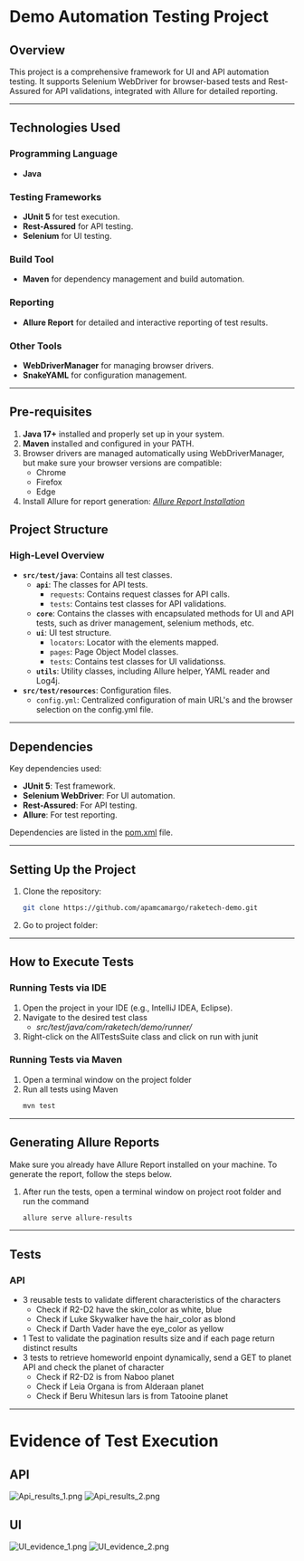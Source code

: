 # Demo Automation Testing Project

## Overview

This project is a comprehensive framework for UI and API automation testing. It supports Selenium WebDriver for browser-based tests and Rest-Assured for API validations, integrated with Allure for detailed reporting.

---

## Technologies Used

### **Programming Language**
- **Java**

### **Testing Frameworks**
- **JUnit 5** for test execution.
- **Rest-Assured** for API testing.
- **Selenium** for UI testing.

### **Build Tool**
- **Maven** for dependency management and build automation.

### **Reporting**
- **Allure Report** for detailed and interactive reporting of test results.

### **Other Tools**
- **WebDriverManager** for managing browser drivers.
- **SnakeYAML** for configuration management.

---

## Pre-requisites

1. **Java 17+** installed and properly set up in your system.
2. **Maven** installed and configured in your PATH.
3. Browser drivers are managed automatically using WebDriverManager, but make sure your browser versions are compatible:
    - Chrome
    - Firefox
    - Edge
4. Install Allure for report generation:
*[Allure Report Installation](https://github.com/afonsopacifer/my-personal-website/blob/master/dev/assets/styles/molecules/box-default.styl)*


## Project Structure

### High-Level Overview
- **`src/test/java`**: Contains all test classes.
    - **`api`**: The classes for API tests.
        - `requests`: Contains request classes for API calls.
        - `tests`: Contains test classes for API validations.
    - **`core`**: Contains the classes with encapsulated methods for UI and API tests, such as driver management, selenium methods, etc.
    - **`ui`**: UI test structure.
        - `locators`: Locator with the elements mapped.
        - `pages`: Page Object Model classes.
        - `tests`: Contains test classes for UI validationss.
    - **`utils`**: Utility classes, including Allure helper, YAML reader and Log4j.
- **`src/test/resources`**: Configuration files.
    - `config.yml`: Centralized configuration of main URL's and the browser selection on the config.yml file.

---

## Dependencies

Key dependencies used:
- **JUnit 5**: Test framework.
- **Selenium WebDriver**: For UI automation.
- **Rest-Assured**: For API testing.
- **Allure**: For test reporting.

Dependencies are listed in the [pom.xml](pom.xml) file.

---

## Setting Up the Project

1. Clone the repository:
   ```bash
   git clone https://github.com/apamcamargo/raketech-demo.git

2. Go to project folder:

---

## How to Execute Tests
### Running Tests via IDE
1. Open the project in your IDE (e.g., IntelliJ IDEA, Eclipse).
2. Navigate to the desired test class
   * _src/test/java/com/raketech/demo/runner/_
3. Right-click on the AllTestsSuite class and click on run with junit

### Running Tests via Maven
1. Open a terminal window on the project folder
2. Run all tests using Maven
   ```bash
   mvn test
   
---

## Generating Allure Reports
Make sure you already have Allure Report installed on your machine. To generate the report, follow the steps below.

1. After run the tests, open a terminal window on project root folder and run the command
   ```bash
   allure serve allure-results


---


## Tests
### API
* 3 reusable tests to validate different characteristics of the characters
  * Check if R2-D2 have the skin_color as white, blue
  * Check if Luke Skywalker have the hair_color as blond
  * Check if Darth Vader have the eye_color as yellow
* 1 Test to validate the pagination results size and if each page return distinct results
* 3 tests to retrieve homeworld enpoint dynamically, send a GET to planet API and check the planet of character
  * Check if R2-D2 is from Naboo planet
  * Check if Leia Organa is from Alderaan planet
  * Check if Beru Whitesun lars is from Tatooine planet

---

# Evidence of Test Execution
## API
![Api_results_1.png](/src/test/resources/evidences/Api_results_1.png)
![Api_results_2.png](/src/test/resources/evidences/Api_results_2.png)

## UI
![UI_evidence_1.png](/src/test/resources/evidences/UI_evidence_1.png)
![UI_evidence_2.png](/src/test/resources/evidences/UI_evidence_2.png)
